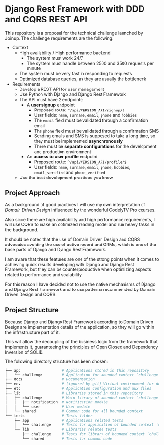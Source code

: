 # Django Rest Framework with DDD and CQRS REST API

This repository is a proposal for the technical challenge launched by Joinup.
The challenge requirements are the following:

- Context
  - High availability / High performance backend
    - The system must work 24/7
    - The system must handle between 2500 and 3500 requests per minute
  - The system must be very fast in responding to requests
  - Optimized database queries, as they are usually the bottleneck
- Requirements
  - Develop a REST API for user management
  - Use Python with Django and Django Rest Framework
  - The API must have 2 endpoints:
    - A **user signup** endpoint
      - Proposed route: `^/api/VERSION_API/signup/$`
      - User fields: `name`, `surname`, `email`, `phone` and `hobbies`
      - The `email` field must be validated through a confirmation email
      - The `phone` field must be validated through a confirmation SMS
      - Sending emails and SMS is supposed to take a long time, so they must be implemented **asynchronously**
      - There must be **separate configurations** for the development and production environment
    - An **access to user profile** endpoint
      - Proposed route: `^/api/VERSION_API/profile/$`
      - User fields: `name`, `surname`, `email`, `phone`, `hobbies`, `email_verified` and `phone_verified`
  - Use the best development practices you know

## Project Approach

As a background of good practices I will use my own interpretation of *Domain Driven Design* influenced by the wonderful CodelyTV Pro courses.

Also since there are high availability and high performance requirements, I will use CQRS to make an optimized reading model and run heavy tasks in the background.

It should be noted that the use of Domain Driven Design and CQRS advocates avoiding the use of active record and ORMs, which is one of the base parts of Django and Django Rest Framework.

I am aware that these features are one of the strong points when it comes to achieving quick results developing with Django and Django Rest Framework, but they can be counterproductive when optimizing aspects related to performance and scalability.

For this reason I have decided not to use the native mechanisms of Django and Django Rest Framework and to use patterns recommended by Domain Driven Design and CQRS.

## Project Structure

Because Django and Django Rest Framework according to Domain Driven Design are implementation details of the application, so they will go within the infrastructure part of it.

This will allow the decoupling of the business logic from the framework that implements it, guaranteeing the principles of Open Closed and Dependency Inversion of SOLID.

The following directory structure has been chosen:

```bash
├── app                   # Applications stored in this repository
│   └── challenge         # Application for bounded context `challenge`
├── docs                  # Documentation
├── env                   # (ignored by git) Virtual environment for development environment
├── etc                   # Application configuration and aux files 
├── lib                   # Libraries stored in this repository
│   ├── challenge         # Main library of bounded context `challenge`
│   │   ├── notification  # Notification module
│   │   └── user          # User module
│   └── shared            # Common code for all bounded context
└── tests                 # Tests folder
    ├── app               # Applications related tests
    │   └── challenge     # Tests for application of bounded context `challenge`
    └── lib               # Libraries related tests
        ├── challenge     # Tests for library of bounded context `challenge`
        └── shared        # Tests for common code
```
